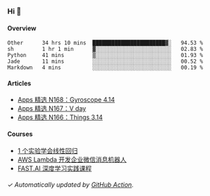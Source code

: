 ### Hi 👋

#### Overview

<!--START_SECTION:waka-->
```text
Other      34 hrs 10 mins  ███████████████████████▓░   94.53 % 
sh         1 hr 1 min      ▓░░░░░░░░░░░░░░░░░░░░░░░░   02.83 % 
Python     41 mins         ▒░░░░░░░░░░░░░░░░░░░░░░░░   01.93 % 
Jade       11 mins         ░░░░░░░░░░░░░░░░░░░░░░░░░   00.52 % 
Markdown   4 mins          ░░░░░░░░░░░░░░░░░░░░░░░░░   00.19 % 
```
<!--END_SECTION:waka-->

#### Articles

<!-- BLOG:START -->
- [Apps 精选 N168：Gyroscope 4.14](https://huhuhang.com/post/product-hunt/product-hunt-n168?ref=github)
- [Apps 精选 N167：V day](https://huhuhang.com/post/product-hunt/product-hunt-n167?ref=github)
- [Apps 精选 N166：Things 3.14](https://huhuhang.com/post/product-hunt/product-hunt-n166?ref=github)<!-- BLOG:END -->

#### Courses

<!-- SYL:START -->
- [1 个实验学会线性回归](https://lanqiao.cn/courses/4855)
- [AWS Lambda 开发企业微信消息机器人](https://lanqiao.cn/courses/2868)
- [FAST.AI 深度学习实践课程](https://lanqiao.cn/courses/1445)
<!-- SYL:END -->

###### ✓ Automatically updated by [GitHub Action](https://github.com/huhuhang/huhuhang/actions).
